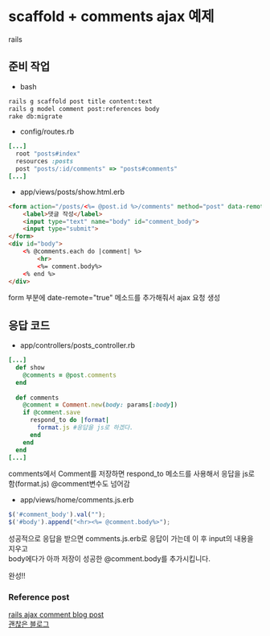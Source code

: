 scaffold + comments ajax 예제
=
rails 
## 준비 작업
* bash
```bash
rails g scaffold post title content:text
rails g model comment post:references body
rake db:migrate
```
* config/routes.rb
```ruby
[...]
  root "posts#index"
  resources :posts
  post "posts/:id/comments" => "posts#comments"
[...]
```
* app/views/posts/show.html.erb
```html
<form action="/posts/<%= @post.id %>/comments" method="post" data-remote="true">
    <label>댓글 작성</label>
    <input type="text" name="body" id="comment_body">
    <input type="submit">
</form>
<div id="body">
    <% @comments.each do |comment| %>
        <hr>
        <%= comment.body%>
    <% end %>
</div>
```
form 부분에 date-remote="true" 메소드를 추가해줘서 ajax 요청 생성
## 응답 코드
* app/controllers/posts_controller.rb
```ruby
[...]
  def show
    @comments = @post.comments
  end
  
  def comments
    @comment = Comment.new(body: params[:body])
    if @comment.save
      respond_to do |format|
        format.js #응답을 js로 하겠다.
      end
    end
  end
[...]
```
comments에서 Comment를 저장하면 respond_to 메소드를 사용해서 응답을 js로 함(format.js)
@comment변수도 넘어감
* app/views/home/comments.js.erb
```js
$('#comment_body').val("");
$('#body').append("<hr><%= @comment.body%>");
```
성공적으로 응답을 받으면 comments.js.erb로 응답이 가는데 이 후 input의 내용을 지우고<br>
body에다가 아까 저장이 성공한 @comment.body를 추가시킵니다.

완성!!

### Reference post
[rails ajax comment blog post](http://blog.saltfactory.net/using-ajax-and-partial-in-rails/)<br>
[괜찮은 블로그](http://wantknow.tistory.com/71)